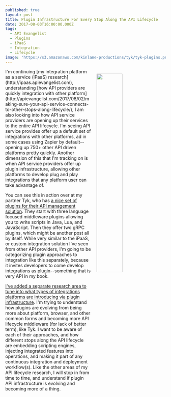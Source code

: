 ```yaml
---
published: true
layout: post
title: Plugin Infrastructure For Every Stop Along The API Lifecycle
date: 2017-08-03T16:00:00.000Z
tags:
  - API Evangelist
  - Plugins
  - iPaaS
  - Integration
  - Lifecycle
image: 'https://s3.amazonaws.com/kinlane-productions/tyk/tyk-plugins.png'
---
```

<p><a href="https://tyk.io/features/extend-tyk/"><img src="https://s3.amazonaws.com/kinlane-productions/tyk/tyk-plugins.png" align="right" width="40%" style="padding: 15px;" /></a></p>I'm continuing [my integration platform as a service (iPaaS) research](http://ipaas.apievangelist.com), understanding [how API providers are quickly integration with other platform](http://apievangelist.com/2017/08/02/making-sure-your-api-service-connects-to-other-stops-along-lifecycle/), I am also looking into how API service providers are opening up their services to the entire API lifecycle. I'm seeing API service provides offer up a default set of integrations with other platforms, ad in some cases using Zapier by default--opening up 750+ other API driven platforms pretty quickly. Another dimension of this that I'm tracking on is when API service providers offer up plugin infrastructure, allowing other platforms to develop plug and play integrations that any platform user can take advantage of.

You can see this in action over at my partner Tyk, who has [a nice set of plugins for their API management solution](https://tyk.io/features/extend-tyk/). They start with three language focused middleware plugins allowing you to write scripts in Java, Lua, and JavaScript. Then they offer two gRPC plugins, which might be another post all by itself. While very similar to the iPaaS, or custom integration solution I've seen from other API providers, I'm going to be categorizing plugin approaches to integration like this separately, because it invites developers to come develop integrations as plugin--something that is very API in my book.

[I've added a separate research area to tune into what types of integrations platforms are introducing via plugin infrastructure](http://plugin.apievangelist.com/). I'm trying to understand how plugins are evolving from being more about platform, browser, and other common forms and becoming more API lifecycle middleware (for lack of better term), like Tyk. I want to be aware of each of their approaches, and how different stops along the API lifecycle are embedding scripting engines, injecting integrated features into operations, and making it part of any continuous integration and deployment workflow(s). Like the other areas of my API lifecycle research, I will stop in from time to time, and understand if plugin API infrastructure is evolving and becoming more of a thing.
